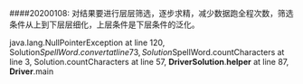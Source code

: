 ####20200108:
    对结果要进行层层筛选，逐步求精，减少数据跑全程次数，筛选条件从上到下层层细化，上层条件是下层条件的泛化。



java.lang.NullPointerException
  at line 120, Solution$SpellWord.convert
  at line 73, Solution$SpellWord.countCharacters
  at line 3, Solution.countCharacters
  at line 57, __DriverSolution__.__helper__
  at line 87, __Driver__.main